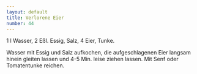 ```yaml
---
layout: default
title: Verlorene Eier
number: 44
---
```


1 l Wasser, 2 Eßl. Essig, Salz, 4 Eier, Tunke.

Wasser mit Essig und Salz aufkochen, die aufgeschlagenen Eier langsam hinein gleiten lassen und 4-5 Min. leise ziehen lassen. Mit Senf oder Tomatentunke reichen.
